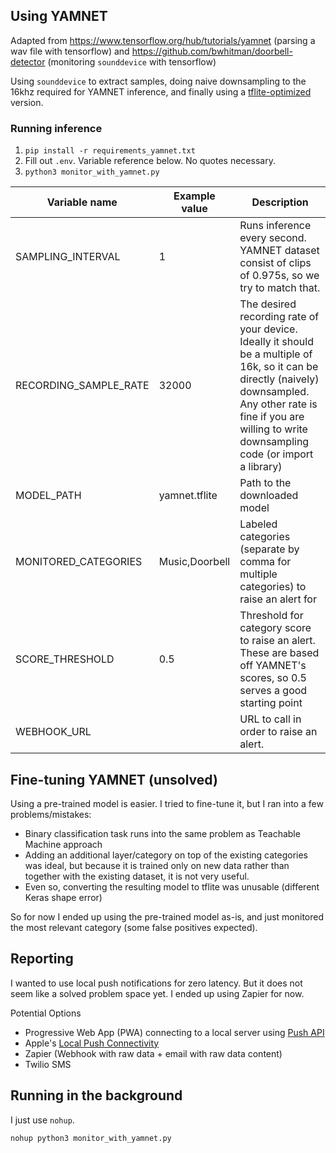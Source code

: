 ## Using YAMNET

Adapted from https://www.tensorflow.org/hub/tutorials/yamnet (parsing a wav file with tensorflow) and https://github.com/bwhitman/doorbell-detector (monitoring `sounddevice` with tensorflow)

Using `sounddevice` to extract samples, doing naive downsampling to the 16khz required for YAMNET inference, and finally using a [tflite-optimized](https://tfhub.dev/google/lite-model/yamnet/classification/tflite/1) version.

### Running inference

1. `pip install -r requirements_yamnet.txt`
1. Fill out `.env`. Variable reference below. No quotes necessary.
1. `python3 monitor_with_yamnet.py`

| Variable name         | Example value  | Description                                                                                                                                                                                                                |
| --------------------- | -------------- | -------------------------------------------------------------------------------------------------------------------------------------------------------------------------------------------------------------------------- |
| SAMPLING_INTERVAL     | 1              | Runs inference every second. YAMNET dataset consist of clips of 0.975s, so we try to match that.                                                                                                                           |
| RECORDING_SAMPLE_RATE | 32000          | The desired recording rate of your device. Ideally it should be a multiple of 16k, so it can be directly (naively) downsampled. Any other rate is fine if you are willing to write downsampling code (or import a library) |
| MODEL_PATH            | yamnet.tflite  | Path to the downloaded model                                                                                                                                                                                               |
| MONITORED_CATEGORIES  | Music,Doorbell | Labeled categories (separate by comma for multiple categories) to raise an alert for                                                                                                                                       |
| SCORE_THRESHOLD       | 0.5            | Threshold for category score to raise an alert. These are based off YAMNET's scores, so 0.5 serves a good starting point                                                                                                   |
| WEBHOOK_URL           |                | URL to call in order to raise an alert.                                                                                                                                                                                    |

## Fine-tuning YAMNET (unsolved)

Using a pre-trained model is easier. I tried to fine-tune it, but I ran into a few problems/mistakes:

- Binary classification task runs into the same problem as Teachable Machine approach
- Adding an additional layer/category on top of the existing categories was ideal, but because it is trained only on new data rather than together with the existing dataset, it is not very useful.
- Even so, converting the resulting model to tflite was unusable (different Keras shape error)

So for now I ended up using the pre-trained model as-is, and just monitored the most relevant category (some false positives expected).

## Reporting

I wanted to use local push notifications for zero latency. But it does not seem like a solved problem space yet. I ended up using Zapier for now.

Potential Options

- Progressive Web App (PWA) connecting to a local server using [Push API](https://developer.mozilla.org/en-US/docs/Web/Progressive_web_apps/Tutorials/js13kGames/Re-engageable_Notifications_Push#push)
- Apple's [Local Push Connectivity](https://developer.apple.com/documentation/networkextension/local_push_connectivity)
- Zapier (Webhook with raw data + email with raw data content)
- Twilio SMS

## Running in the background

I just use `nohup`.

`nohup python3 monitor_with_yamnet.py`
